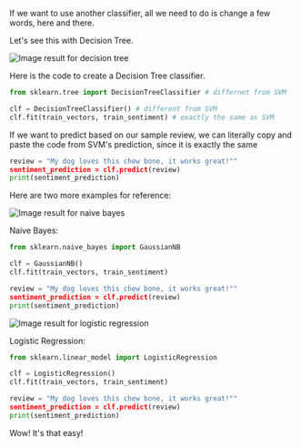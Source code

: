 <!--title={Creating Other Classifiers}-->

If we want to use another classifier, all we need to do is change a few words, here and there.

Let's see this with Decision Tree.

![Image result for decision tree](https://upload.wikimedia.org/wikipedia/commons/thumb/2/25/Simple_decision_tree.svg/1131px-Simple_decision_tree.svg.png)

Here is the code to create a Decision Tree classifier.

```python
from sklearn.tree import DecisionTreeClassifier # differnet from SVM

clf = DecisionTreeClassifier() # different from SVM
clf.fit(train_vectors, train_sentiment) # exactly the same as SVM
```

If we want to predict based on our sample review, we can literally copy and paste the code from SVM's prediction, since it is exactly the same

```python
review = "My dog loves this chew bone, it works great!""
sentiment_prediction = clf.predict(review)
print(sentiment_prediction)
```



Here are two more examples for reference:

![Image result for naive bayes](https://upload.wikimedia.org/wikipedia/commons/1/18/Bayes%27_Theorem_MMB_01.jpg)

Naive Bayes:

```python
from sklearn.naive_bayes import GaussianNB

clf = GaussianNB()
clf.fit(train_vectors, train_sentiment)

review = "My dog loves this chew bone, it works great!""
sentiment_prediction = clf.predict(review)
print(sentiment_prediction)
```

![Image result for logistic regression](https://upload.wikimedia.org/wikipedia/commons/6/6d/Exam_pass_logistic_curve.jpeg)

Logistic Regression:

```python
from sklearn.linear_model import LogisticRegression

clf = LogisticRegression()
clf.fit(train_vectors, train_sentiment)

review = "My dog loves this chew bone, it works great!""
sentiment_prediction = clf.predict(review)
print(sentiment_prediction)
```

Wow! It's that easy!